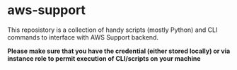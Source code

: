 # aws-support
This reposistory is a collection of handy scripts (mostly Python) and CLI commands to interface with AWS Support backend. 

**Please make sure that you have the credential (either stored locally) or via instance role to permit execution of CLI/scripts on your machine**



